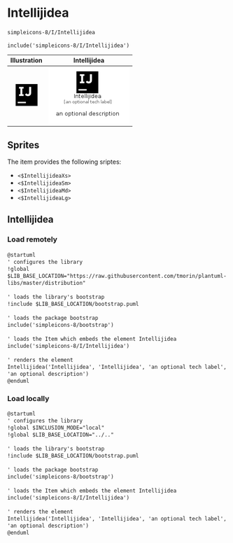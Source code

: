 # Intellijidea


```text
simpleicons-8/I/Intellijidea
```

```text
include('simpleicons-8/I/Intellijidea')
```



| Illustration | Intellijidea |
| :---: | :---: |
| ![illustration for Illustration](../../simpleicons-8/I/Intellijidea.png) | ![illustration for Intellijidea](../../simpleicons-8/I/Intellijidea.Local.png) |



## Sprites
The item provides the following sriptes:

- `<$IntellijideaXs>`
- `<$IntellijideaSm>`
- `<$IntellijideaMd>`
- `<$IntellijideaLg>`





## Intellijidea

### Load remotely
```plantuml
@startuml
' configures the library
!global $LIB_BASE_LOCATION="https://raw.githubusercontent.com/tmorin/plantuml-libs/master/distribution"

' loads the library's bootstrap
!include $LIB_BASE_LOCATION/bootstrap.puml

' loads the package bootstrap
include('simpleicons-8/bootstrap')

' loads the Item which embeds the element Intellijidea
include('simpleicons-8/I/Intellijidea')

' renders the element
Intellijidea('Intellijidea', 'Intellijidea', 'an optional tech label', 'an optional description')
@enduml
```

### Load locally
```plantuml
@startuml
' configures the library
!global $INCLUSION_MODE="local"
!global $LIB_BASE_LOCATION="../.."

' loads the library's bootstrap
!include $LIB_BASE_LOCATION/bootstrap.puml

' loads the package bootstrap
include('simpleicons-8/bootstrap')

' loads the Item which embeds the element Intellijidea
include('simpleicons-8/I/Intellijidea')

' renders the element
Intellijidea('Intellijidea', 'Intellijidea', 'an optional tech label', 'an optional description')
@enduml
```

